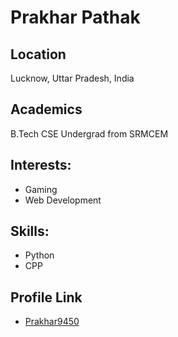 <h1>Prakhar Pathak</h1>

<h2>Location</h2>
<p>Lucknow, Uttar Pradesh, India</p>

<h2>Academics</h2>
<p>B.Tech CSE Undergrad from SRMCEM</p>

## Interests:
- Gaming
- Web Development

## Skills:
- Python
- CPP

## Profile Link
- [Prakhar9450](https://github.com/Prakhar9450)
